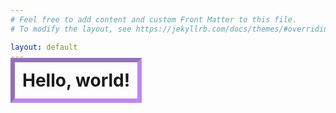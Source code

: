 ```yaml
---
# Feel free to add content and custom Front Matter to this file.
# To modify the layout, see https://jekyllrb.com/docs/themes/#overriding-theme-defaults

layout: default
---
```


<h1 style="border: 7px inset #a758ecb6; display: inline; padding:12px;">Hello, world!</h1>